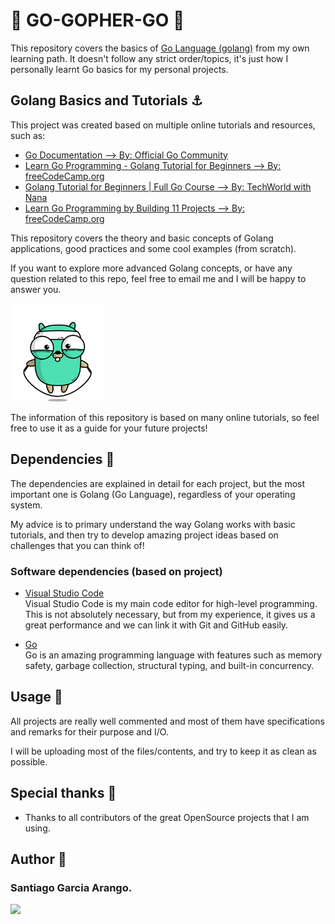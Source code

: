 # :penguin: GO-GOPHER-GO :penguin:

This repository covers the basics of [Go Language (golang)](https://go.dev) from my own learning path. It doesn't follow any strict order/topics, it's just how I personally learnt Go basics for my personal projects.<br>

## Golang Basics and Tutorials :anchor:

This project was created based on multiple online tutorials and resources, such as:

- [Go Documentation --> By: Official Go Community](https://go.dev/doc/)
- [Learn Go Programming - Golang Tutorial for Beginners --> By: freeCodeCamp.org](https://youtu.be/YS4e4q9oBaU)
- [Golang Tutorial for Beginners | Full Go Course --> By: TechWorld with Nana](https://youtu.be/yyUHQIec83I)
- [Learn Go Programming by Building 11 Projects --> By: freeCodeCamp.org](https://youtu.be/jFfo23yIWac?list=PLyTv82e1M2id7LhMZs6XSQHwE3wixOxke)

This repository covers the theory and basic concepts of Golang applications, good practices and some cool examples (from scratch).<br>

If you want to explore more advanced Golang concepts, or have any question related to this repo, feel free to email me and I will be happy to answer you.<br>

<img src="assets/img/go_jumping.gif" width=30%><br>

The information of this repository is based on many online tutorials, so feel free to use it as a guide for your future projects!<br>

## Dependencies :vertical_traffic_light:

The dependencies are explained in detail for each project, but the most important one is Golang (Go Language), regardless of your operating system.<br>

My advice is to primary understand the way Golang works with basic tutorials, and then try to develop amazing project ideas based on challenges that you can think of!<br>

### Software dependencies (based on project)

- [Visual Studio Code](https://code.visualstudio.com/)<br>
  Visual Studio Code is my main code editor for high-level programming. This is not absolutely necessary, but from my experience, it gives us a great performance and we can link it with Git and GitHub easily.<br>

- [Go](https://go.dev/doc/install)<br>
  Go is an amazing programming language with features such as memory safety, garbage collection, structural typing, and built-in concurrency.<br>

## Usage :dizzy:

All projects are really well commented and most of them have specifications and remarks for their purpose and I/O.<br>

I will be uploading most of the files/contents, and try to keep it as clean as possible.<br>

## Special thanks :gift:

- Thanks to all contributors of the great OpenSource projects that I am using.<br>

## Author :musical_keyboard:

### Santiago Garcia Arango.

<img src="assets/img/santi_and_gopher.png" width=30%><br>
